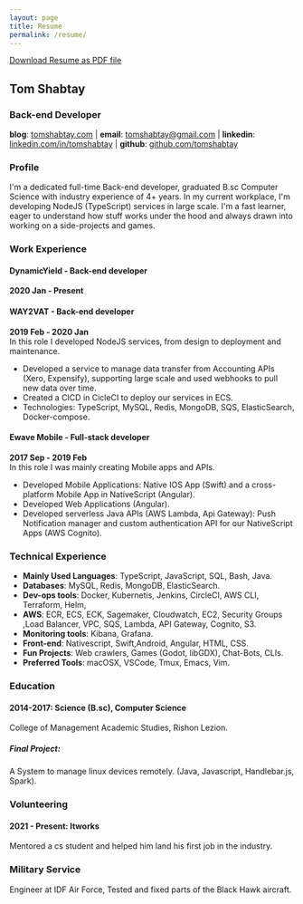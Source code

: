 ```yaml
---
layout: page
title: Resume
permalink: /resume/
---
```

[Download Resume as PDF file](https://github.com/tomshabtay/tomshabtay.github.io/raw/master/assets/resume.pdf)
## Tom Shabtay
### Back-end Developer

**blog**: [tomshabtay.com](tomshabtay.com) | **email**: [tomshabtay@gmail.com](tomshabtay@gmail.com) | **linkedin**: [linkedin.com/in/tomshabtay](www.linkedin.com/in/tomshabtay) | **github**: [github.com/tomshabtay](www.github.com/tomshabtay)

### Profile 
I'm a dedicated full-time Back-end developer, graduated B.sc Computer Science with industry experience of 4+ years.
In my current workplace, I'm developing NodeJS (TypeScript) services in large scale. I'm a fast learner, eager to understand how stuff works under the hood and always drawn into working on a side-projects and games.
 
### Work Experience
 
#### **DynamicYield** - Back-end developer
**2020 Jan - Present**
<br>

#### **WAY2VAT** - Back-end developer
**2019 Feb - 2020 Jan**
<br>
In this role I developed NodeJS services, from design to deployment and maintenance.
- Developed a service to manage data transfer from Accounting APIs (Xero, Expensify), supporting large scale and used webhooks to pull new data over time.
- Created a CICD in CicleCI to deploy our services in ECS.
- Technologies: TypeScript, MySQL, Redis, MongoDB, SQS, ElasticSearch, Docker-compose.
 
####  **Ewave Mobile** - Full-stack developer
**2017 Sep - 2019 Feb**
<br>
In this role I was mainly creating Mobile apps and APIs.
- Developed Mobile Applications: Native IOS App (Swift) and a cross-platform Mobile App in NativeScript (Angular).
- Developed Web Applications (Angular).
- Developed serverless Java APIs (AWS Lambda, Api Gateway): Push Notification manager and custom authentication API for our NativeScript Apps (AWS Cognito).
 
### Technical Experience
 
- **Mainly Used Languages**: TypeScript, JavaScript, SQL, Bash, Java.
- **Databases**: MySQL, Redis, MongoDB, ElasticSearch.
- **Dev-ops tools**: Docker, Kubernetis, Jenkins, CircleCI, AWS CLI, Terraform, Helm, 
- **AWS**: ECR, ECS, ECK, Sagemaker, Cloudwatch, EC2, Security Groups ,Load Balancer, VPC, SQS, Lambda, API Gateway, Cognito, S3.
- **Monitoring tools**: Kibana, Grafana.
- **Front-end**: Nativescript, Swift,Android, Angular, HTML, CSS.
- **Fun Projects**: Web crawlers, Games (Godot, libGDX), Chat-Bots, CLIs.
- **Preferred Tools**: macOSX, VSCode, Tmux, Emacs, Vim.
 
 
### Education 
#### 2014-2017: Science (B.sc), Computer Science
College of Management Academic Studies, Rishon Lezion.
##### Final Project:
A System to manage linux devices remotely. (Java, Javascript, Handlebar.js, Spark).
### Volunteering
#### 2021 - Present: Itworks 
Mentored a cs student and helped him land his first job in the industry.

### Military Service
Engineer at IDF Air Force, Tested and fixed parts of the Black Hawk aircraft.
